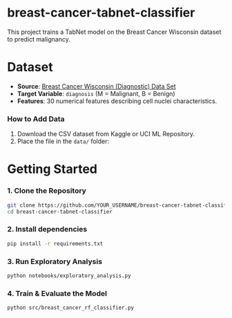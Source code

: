 # breast-cancer-tabnet-classifier

This project trains a TabNet model on the Breast Cancer Wisconsin dataset to predict malignancy.


# Dataset
- **Source**: [Breast Cancer Wisconsin (Diagnostic) Data Set](https://www.kaggle.com/uciml/breast-cancer-wisconsin-data)
- **Target Variable**: `diagnosis` (M = Malignant, B = Benign)
- **Features**: 30 numerical features describing cell nuclei characteristics.

### How to Add Data
1. Download the CSV dataset from Kaggle or UCI ML Repository.
2. Place the file in the `data/` folder:

# Getting Started 
### 1. Clone the Repository
```bash
git clone https://github.com/YOUR_USERNAME/breast-cancer-tabnet-classifier.git
cd breast-cancer-tabnet-classifier
```

### 2. Install dependencies 
```bash
pip install -r requirements.txt
```

### 3. Run Exploratory Analysis 
```bash
python notebooks/exploratory_analysis.py
```

### 4. Train & Evaluate the Model
```bash
python src/breast_cancer_rf_classifier.py
```
